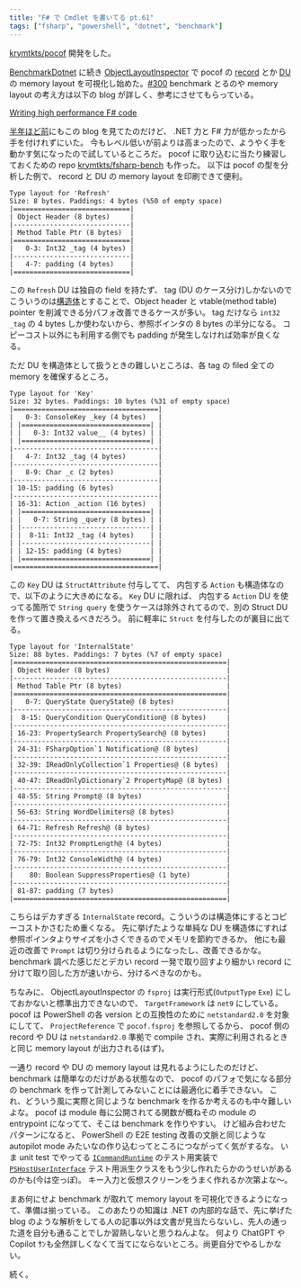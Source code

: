 ```yaml
---
title: "F# で Cmdlet を書いてる pt.61"
tags: ["fsharp", "powershell", "dotnet", "benchmark"]
---
```


[krymtkts/pocof](https://github.com/krymtkts/pocof) 開発をした。

[BenchmarkDotnet](https://github.com/dotnet/BenchmarkDotNet) に続き [ObjectLayoutInspector](https://github.com/SergeyTeplyakov/ObjectLayoutInspector) で pocof の [record](https://learn.microsoft.com/en-us/dotnet/fsharp/language-reference/records) とか [DU](https://learn.microsoft.com/en-us/dotnet/fsharp/language-reference/discriminated-unions) の memory layout を可視化し始めた。[#300](https://github.com/krymtkts/pocof/pull/300)
benchmark とるのや memory layout の考え方は以下の blog が詳しく、参考にさせてもらっている。

[Writing high performance F# code](https://www.bartoszsypytkowski.com/writing-high-performance-f-code/)

[半年ほど前](/posts/2024-08-04-writing-cmdlet-in-fsharp-pt46.html)にもこの blog を見てたのだけど、 .NET 力と F# 力が低かったから手を付けれずにいた。
今もレベル低いが前よりは高まったので、ようやく手を動かす気になったので試しているところだ。
pocof に取り込むに当たり練習しておくための repo [krymtkts/fsharp-bench](https://github.com/krymtkts/fsharp-bench) も作った。
以下は pocof の型を分析した例で、 record と DU の memory layout を印刷できて便利。

```plaintext
Type layout for 'Refresh'
Size: 8 bytes. Paddings: 4 bytes (%50 of empty space)
|=============================|
| Object Header (8 bytes)     |
|-----------------------------|
| Method Table Ptr (8 bytes)  |
|=============================|
|   0-3: Int32 _tag (4 bytes) |
|-----------------------------|
|   4-7: padding (4 bytes)    |
|=============================|
```

この `Refresh` DU は独自の field を持たず、 tag (DU のケース分け)しかないのでこういうのは[構造体](https://learn.microsoft.com/en-us/dotnet/fsharp/language-reference/structs)とすることで、Object header と vtable(method table) pointer を削減できる分パフォ改善できるケースが多い。
tag だけなら `int32 _tag` の 4 bytes しか使わないから、参照ポインタの 8 bytes の半分になる。
コピーコスト以外にも利用する側でも padding が発生しなければ効率が良くなる。

ただ DU を構造体として扱うときの難しいところは、各 tag の filed 全ての memory を確保するところ。

```plaintext
Type layout for 'Key'
Size: 32 bytes. Paddings: 10 bytes (%31 of empty space)
|====================================|
|   0-3: ConsoleKey _key (4 bytes)   |
| |================================| |
| |   0-3: Int32 value__ (4 bytes) | |
| |================================| |
|------------------------------------|
|   4-7: Int32 _tag (4 bytes)        |
|------------------------------------|
|   8-9: Char _c (2 bytes)           |
|------------------------------------|
| 10-15: padding (6 bytes)           |
|------------------------------------|
| 16-31: Action _action (16 bytes)   |
| |================================| |
| |   0-7: String _query (8 bytes) | |
| |--------------------------------| |
| |  8-11: Int32 _tag (4 bytes)    | |
| |--------------------------------| |
| | 12-15: padding (4 bytes)       | |
| |================================| |
|====================================|
```

この `Key` DU は `StructAttribute` 付与してて、 内包する `Action` も構造体なので、以下のように大きめになる。
`Key` DU に限れば、 内包する `Action` DU を使ってる箇所で `String query` を使うケースは除外されてるので、別の Struct DU を作って置き換えるべきだろう。
前に軽率に `Struct` を付与したのが裏目に出てる。

```plaintext
Type layout for 'InternalState'
Size: 88 bytes. Paddings: 7 bytes (%7 of empty space)
|=====================================================|
| Object Header (8 bytes)                             |
|-----------------------------------------------------|
| Method Table Ptr (8 bytes)                          |
|=====================================================|
|   0-7: QueryState QueryState@ (8 bytes)             |
|-----------------------------------------------------|
|  8-15: QueryCondition QueryCondition@ (8 bytes)     |
|-----------------------------------------------------|
| 16-23: PropertySearch PropertySearch@ (8 bytes)     |
|-----------------------------------------------------|
| 24-31: FSharpOption`1 Notification@ (8 bytes)       |
|-----------------------------------------------------|
| 32-39: IReadOnlyCollection`1 Properties@ (8 bytes)  |
|-----------------------------------------------------|
| 40-47: IReadOnlyDictionary`2 PropertyMap@ (8 bytes) |
|-----------------------------------------------------|
| 48-55: String Prompt@ (8 bytes)                     |
|-----------------------------------------------------|
| 56-63: String WordDelimiters@ (8 bytes)             |
|-----------------------------------------------------|
| 64-71: Refresh Refresh@ (8 bytes)                   |
|-----------------------------------------------------|
| 72-75: Int32 PromptLength@ (4 bytes)                |
|-----------------------------------------------------|
| 76-79: Int32 ConsoleWidth@ (4 bytes)                |
|-----------------------------------------------------|
|    80: Boolean SuppressProperties@ (1 byte)         |
|-----------------------------------------------------|
| 81-87: padding (7 bytes)                            |
|=====================================================|
```

こちらはデカすぎる `InternalState` record。こういうのは構造体にするとコピーコストかさむため重くなる。
先に挙げたような単純な DU を構造体にすれば参照ポインタよりサイズを小さくできるのでメモリを節約できるか。
他にも最近の改善で `Prompt` は切り分けられるようになったし、改善できるかな。
benchmark 調べた感じだとデカい record 一発で取り回すより細かい record に分けて取り回した方が速いから、分けるべきなのかも。

ちなみに、 ObjectLayoutInspector の `fsproj` は実行形式(`OutputType` `Exe`) にしておかないと標準出力できないので、 `TargetFramework` は `net9` にしている。
pocof は PowerShell の各 version との互換性のために `netstandard2.0` を対象にしてて、 `ProjectReference` で `pocof.fsproj` を参照してるから、 pocof 側の record や DU は `netstandard2.0` 準拠で compile され、実際に利用されるときと同じ memory layout が出力される(はず)。

一通り record や DU の memory layout は見れるようにしたのだけど、 benchmark は簡単なのだけがある状態なので、 pocof のパフォで気になる部分の benchmark を作って計測してみないことには最適化に着手できない。
これ、どういう風に実際と同じような benchmark を作るか考えるのも中々難しいよな。
pocof は module 毎に公開されてる関数が概ねその module の entrypoint になってて、そこは benchmark を作りやすい。
けど組み合わせたパターンになると、 PowerShell の E2E testing 改善の文脈と同じような autopilot mode みたいなの作り込むってところにつながってく気がするな。
いま unit test でやってる [`ICommandRuntime`](https://learn.microsoft.com/ja-jp/dotnet/api/system.management.automation.icommandruntime?view=powershellsdk-7.4.0) のテスト用実装で [`PSHostUserInterface`](https://learn.microsoft.com/ja-jp/dotnet/api/system.management.automation.host.pshostuserinterface?view=powershellsdk-7.4.0) テスト用派生クラスをもう少し作れたらかのうせいがあるのかも(今は空っぽ)。
キー入力と仮想スクリーンをうまく作れるか次第よな～。

まあ何にせよ benchmark が取れて memory layout を可視化できるようになって、準備は揃っている。
このあたりの知識は .NET の内部的な話で、先に挙げた blog のような解析をしてる人の記事以外は文書が見当たらないし、先人の通った道を自分も通ることでしか習熟しないと思うねんよな。
何より ChatGPT や Copilot ｻﾝも全然詳しくなくて当てにならないところ。尚更自分でやるしかない。

続く。
